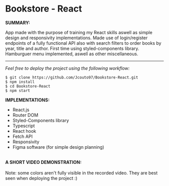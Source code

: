 # Bookstore - React

**SUMMARY:**

App made with the purpose of training my React skills aswell as simple design and responsivity implementations. Made use of login/register endpoints of a fully functional API also with search filters to order books by year, title and author. First time using styled-components library. Hamburguer menu implemented, aswell as other miscellaneous.

---

_Feel free to deploy the project using the following workflow:_

```
$ git clone https://github.com/Jcouto97/Bookstore-React.git
$ npm install
$ cd Bookstore-React
$ npm start
```

**IMPLEMENTATIONS:**

- React.js 
- Router DOM
- Styled-Components library
- Typescript
- React hook
- Fetch API
- Responsivity
- Figma software (for simple design planning)
  <br/><br/>

**A SHORT VIDEO DEMONSTRATION:**
  <br/><br/>
Note: some colors aren't fully visible in the recorded video. They are best seen when deploying the project :) 